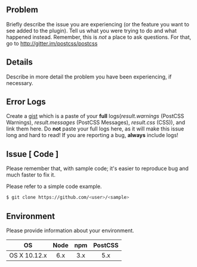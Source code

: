 ## Problem

Briefly describe the issue you are experiencing (or the feature you want to see
added to the plugin). Tell us what you were trying to do and what happened
instead. Remember, this is _not_ a place to ask questions. For that, go to
http://gitter.im/postcss/postcss

## Details

Describe in more detail the problem you have been experiencing, if necessary.

## Error Logs

Create a [gist](https://gist.github.com) which is a paste of your **full**
logs(_result.warnings_ (PostCSS Warnings), _result.messages_ (PostCSS Messages),
_result.css_ (CSS)), and link them here. Do **not** paste your full logs here,
as it will make this issue long and hard to read! If you are reporting a bug,
**always** include logs!

## Issue [ Code ]

Please remember that, with sample code; it's easier to reproduce bug and much
faster to fix it.

Please refer to a simple code example.

```bash
$ git clone https://github.com/<user>/<sample>
```

## Environment

Please provide information about your environment.

| OS           | Node  | npm     | PostCSS |
|:------------:|:-----:|:-------:|:-------:|
| OS X 10.12.x | 6.x   | 3.x     | 5.x     |
